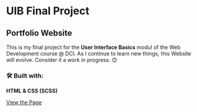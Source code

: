 # UIB Final Project

## Portfolio Website

This is my final project for the **User Interface Basics** modul of the Web Development course @ DCI.
As I continue to learn new things, this Website will evolve. Consider it a work in progress. 😊

### 🛠️ Built with:

**HTML & CSS (SCSS)**

[View the Page](https://JFujie.github.io/uib-final-project)
